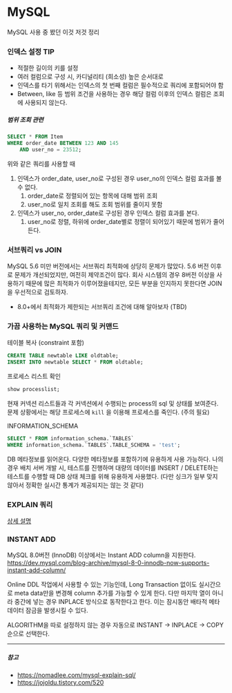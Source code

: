 # MySQL
MySQL 사용 중 봤던 이것 저것 정리


### 인덱스 설정 TIP
-   적절한 길이의 키를 설정
-   여러 컬럼으로 구성 시, 카디널리티 (희소성) 높은 순서대로
-   인덱스를 타기 위해서는 인덱스의 첫 번째 컬럼은 필수적으로 쿼리에 포함되어야 함
-   Between, like 등 범위 조건을 사용하는 경우 해당 컬럼 이후의 인덱스 컬럼은 조회에 사용되지 않는다.

##### 범위 조회 관련
```sql
SELECT * FROM Item
WHERE order_date BETWEEN 123 AND 145 
	AND user_no = 23512;
```
위와 같은 쿼리를 사용할 때
1.  인덱스가 order_date, user_no로 구성된 경우 user_no의 인덱스 컬럼 효과를 볼 수 없다.
	1.  order_date로 정렬되어 있는 항목에 대해 범위 조회
	2.  user_no로 일치 조회를 해도 조회 범위를 줄이지 못함
2.  인덱스가 user_no, order_date로 구성된 경우 인덱스 컬럼 효과를 본다.
	1.  user_no로 정렬, 하위에 order_date별로 정렬이 되어있기 때문에 범위가 줄어든다.

    

### 서브쿼리 vs JOIN
MySQL 5.6 미만 버전에서는 서브쿼리 최적화에 상당히 문제가 많았다. 5.6 버전 이후로 문제가 개선되었지만, 여전히 제약조건이 많다. 회사 시스템의 경우 8버전 이상을 사용하기 때문에 많은 최적화가 이루어졌을테지만, 모든 부분을 인지하지 못한다면 JOIN을 우선적으로 검토하자.
- 8.0+에서 최적화가 제한되는 서브쿼리 조건에 대해 알아보자 (TBD)


### 가끔 사용하는 MySQL 쿼리 및 커맨드

테이블 복사 (constraint 포함)
```sql
CREATE TABLE newtable LIKE oldtable; 
INSERT INTO newtable SELECT * FROM oldtable;
```

프로세스 리스트 확인
```sql
show processlist;
```
현재 커넥션 리스트들과 각 커넥션에서 수행되는 process의 sql 및 상태를 보여준다.
문제 상황에서는 해당 프로세스에 `kill`  을 이용해 프로세스를 죽인다. (주의 필요)


INFORMATION_SCHEMA
```sql
SELECT * FROM information_schema.`TABLES`
WHERE information_schema.`TABLES`.TABLE_SCHEMA = 'test';
```
DB 메타정보를 읽어온다. 다양한 메타정보를 포함하기에 유용하게 사용 가능하다. 
나의 경우 배치 서버 개발 시, 테스트를 진행하며 대량의 데이터를 INSERT / DELETE하는 테스트를 수행할 때 DB 상태 체크를 위해 유용하게 사용했다.
(다만 싱크가 일부 맞지 않아서 정확한 실시간 통계가 제공되지는 않는 것 같다)

### EXPLAIN 쿼리
[상세 설명](explain.md)

### INSTANT ADD
MySQL 8.0버전 (InnoDB) 이상에서는 Instant ADD column을 지원한다.
https://dev.mysql.com/blog-archive/mysql-8-0-innodb-now-supports-instant-add-column/

Online DDL 작업에서 사용할 수 있는 기능인데, Long Transaction 없이도 실시간으로 meta data만을 변경해 column 추가를 가능할 수 있게 한다. 다만 마지막 열이 아니라 중간에 넣는 경우 INPLACE 방식으로 동작한다고 한다. 이는 잠시동안 배타적 메타 데이터 잠금을 발생시킬 수 있다.

ALGORITHM을 따로 설정하지 않는 경우 자동으로 INSTANT -> INPLACE -> COPY 순으로 선택한다.

---
##### 참고
- https://nomadlee.com/mysql-explain-sql/
- https://jojoldu.tistory.com/520